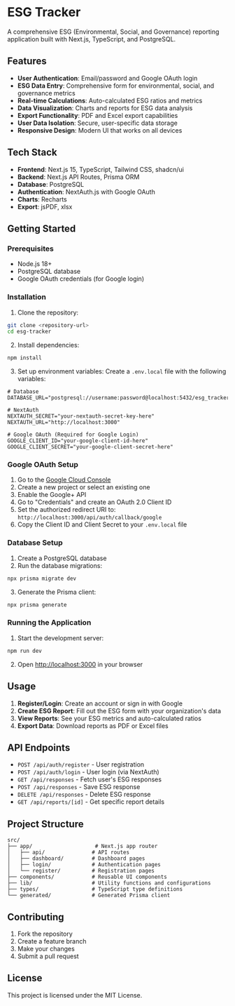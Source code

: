 # ESG Tracker

A comprehensive ESG (Environmental, Social, and Governance) reporting application built with Next.js, TypeScript, and PostgreSQL.

## Features

- **User Authentication**: Email/password and Google OAuth login
- **ESG Data Entry**: Comprehensive form for environmental, social, and governance metrics
- **Real-time Calculations**: Auto-calculated ESG ratios and metrics
- **Data Visualization**: Charts and reports for ESG data analysis
- **Export Functionality**: PDF and Excel export capabilities
- **User Data Isolation**: Secure, user-specific data storage
- **Responsive Design**: Modern UI that works on all devices

## Tech Stack

- **Frontend**: Next.js 15, TypeScript, Tailwind CSS, shadcn/ui
- **Backend**: Next.js API Routes, Prisma ORM
- **Database**: PostgreSQL
- **Authentication**: NextAuth.js with Google OAuth
- **Charts**: Recharts
- **Export**: jsPDF, xlsx

## Getting Started

### Prerequisites

- Node.js 18+ 
- PostgreSQL database
- Google OAuth credentials (for Google login)

### Installation

1. Clone the repository:
```bash
git clone <repository-url>
cd esg-tracker
```

2. Install dependencies:
```bash
npm install
```

3. Set up environment variables:
Create a `.env.local` file with the following variables:

```env
# Database
DATABASE_URL="postgresql://username:password@localhost:5432/esg_tracker"

# NextAuth
NEXTAUTH_SECRET="your-nextauth-secret-key-here"
NEXTAUTH_URL="http://localhost:3000"

# Google OAuth (Required for Google Login)
GOOGLE_CLIENT_ID="your-google-client-id-here"
GOOGLE_CLIENT_SECRET="your-google-client-secret-here"
```

### Google OAuth Setup

1. Go to the [Google Cloud Console](https://console.cloud.google.com/)
2. Create a new project or select an existing one
3. Enable the Google+ API
4. Go to "Credentials" and create an OAuth 2.0 Client ID
5. Set the authorized redirect URI to: `http://localhost:3000/api/auth/callback/google`
6. Copy the Client ID and Client Secret to your `.env.local` file

### Database Setup

1. Create a PostgreSQL database
2. Run the database migrations:
```bash
npx prisma migrate dev
```

3. Generate the Prisma client:
```bash
npx prisma generate
```

### Running the Application

1. Start the development server:
```bash
npm run dev
```

2. Open [http://localhost:3000](http://localhost:3000) in your browser

## Usage

1. **Register/Login**: Create an account or sign in with Google
2. **Create ESG Report**: Fill out the ESG form with your organization's data
3. **View Reports**: See your ESG metrics and auto-calculated ratios
4. **Export Data**: Download reports as PDF or Excel files

## API Endpoints

- `POST /api/auth/register` - User registration
- `POST /api/auth/login` - User login (via NextAuth)
- `GET /api/responses` - Fetch user's ESG responses
- `POST /api/responses` - Save ESG response
- `DELETE /api/responses` - Delete ESG response
- `GET /api/reports/[id]` - Get specific report details

## Project Structure

```
src/
├── app/                    # Next.js app router
│   ├── api/               # API routes
│   ├── dashboard/         # Dashboard pages
│   ├── login/             # Authentication pages
│   └── register/          # Registration pages
├── components/            # Reusable UI components
├── lib/                   # Utility functions and configurations
├── types/                 # TypeScript type definitions
└── generated/             # Generated Prisma client
```

## Contributing

1. Fork the repository
2. Create a feature branch
3. Make your changes
4. Submit a pull request

## License

This project is licensed under the MIT License.
